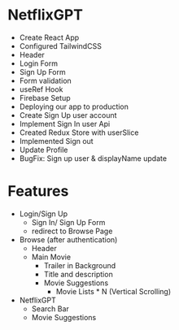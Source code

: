 # NetflixGPT
- Create React App
- Configured TailwindCSS
- Header
- Login Form
- Sign Up Form
- Form validation
- useRef Hook
- Firebase Setup
- Deploying our app to production
- Create Sign Up user account
- Implement Sign In user Api
- Created Redux Store with userSlice
- Implemented Sign out
- Update Profile
- BugFix: Sign up user & displayName update

# Features
- Login/Sign Up
    - Sign In/ Sign Up Form
    - redirect to Browse Page
- Browse (after authentication)
    - Header
    - Main Movie
        - Trailer in Background
        - Title and description
        - Movie Suggestions
            - Movie Lists * N (Vertical Scrolling)
- NetflixGPT
    - Search Bar
    - Movie Suggestions